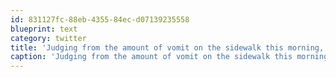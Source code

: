 ```yaml
---
id: 831127fc-88eb-4355-84ec-d07139235558
blueprint: text
category: twitter
title: 'Judging from the amount of vomit on the sidewalk this morning, good times were had by all downtown last night.'
caption: 'Judging from the amount of vomit on the sidewalk this morning, good times were had by all downtown last night.'
---
```

